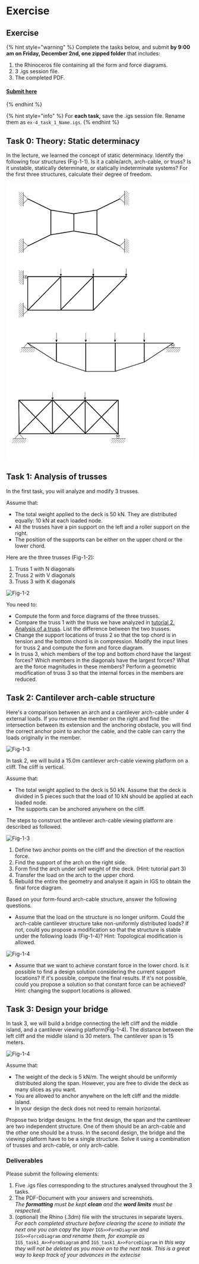 # Exercise

## Exercise

{% hint style="warning" %}
Complete the tasks below, and submit **by 9:00 am on Friday, December 2nd, one zipped folder** that includes:

1. the Rhinoceros file containing all the form and force diagrams.
2. 3 .igs session file.
3. The completed PDF.



#### [**Submit here**](https://polybox.ethz.ch/index.php/s/4Am1YGniSK1xRNL)
{% endhint %}

{% hint style="info" %}
For **each task,** save the .igs session file. Rename them as `ex-4_task_1_Name.igs`.
{% endhint %}



## Task 0: Theory: Static determinacy

In the lecture, we learned the concept of static determinacy. Identify the following four structures (Fig-1-1). Is it a cable/arch, arch-cable, or truss? Is it unstable, statically determinate, or statically indeterminate systems? For the first three structures, calculate their degree of freedom.&#x20;

![Fig-1-1](../../.gitbook/assets/theory.png)

## Task 1: Analysis of trusses

In the first task, you will analyze and modify 3 trusses.

Assume that:

* The total weight applied to the deck is 50 kN. They are distributed equally: 10 kN at each loaded node.
* All the trusses have a pin support on the left and a roller support on the right.
* The position of the supports can be either on the upper chord or the lower chord.

Here are the three trusses (Fig-1-2):

1. Truss 1 with N diagonals
2. Truss 2 with V diagonals
3. Truss 3 with K diagonals

![Fig-1-2](../../.gitbook/assets/3\_truss\_bridges.png)

You need to:

* Compute the form and force diagrams of the three trusses.
* Compare the truss 1 with the truss we have analyzed in [tutorial 2. Analysis of a truss](iv.-tutorial.md#2.-analysis-of-a-truss). List the difference between the two trusses.
* Change the support locations of truss 2 so that the top chord is in tension and the bottom chord is in compression. Modify the input lines for truss 2 and compute the form and force diagram.
* In truss 3, which members of the top and bottom chord have the largest forces? Which members in the diagonals have the largest forces? What are the force magnitudes in these members? Perform a geometric modification of truss 3 so that the internal forces in the members are reduced.

## Task 2: Cantilever arch-cable structure

Here's a comparison between an arch and a cantilever arch-cable under 4 external loads. If you remove the member on the right and find the intersection between its extension and the anchoring obstacle, you will find the correct anchor point to anchor the cable, and the cable can carry the loads originally in the member.

![Fig-1-3](../../.gitbook/assets/cantilever\_exp.png)

In task 2, we will build a 15.0m cantilever arch-cable viewing platform on a cliff. The cliff is vertical.

Assume that:

* The total weight applied to the deck is 50 kN. Assume that the deck is divided in 5 pieces such that the load of 10 kN should be applied at each loaded node.
* The supports can be anchored anywhere on the cliff.

The steps to construct the antilever arch-cable viewing platform are described as followed.

![Fig-1-3](../../.gitbook/assets/cantilever\_steps.png)

1. Define two anchor points on the cliff and the direction of the reaction force.
2. Find the support of the arch on the right side.
3. Form find the arch under self weight of the deck. (Hint: tutorial part 3)
4. Transfer the load on the arch to the upper chord.
5. Rebuild the entire the geometry and analyse it again in IGS to obtain the final force diagram.

Based on your form-found arch-cable structure, answer the following questions.

* Assume that the load on the structure is no longer uniform. Could the arch-cable cantilever structure take non-uniformly distributed loads? If not, could you propose a modification so that the structure is stable under the following loads (Fig-1-4)? Hint: Topological modification is allowed.

![Fig-1-4](../../.gitbook/assets/cantilever\_unequal.png)

* Assume that we want to achieve constant force in the lower chord. Is it possible to find a design solution considering the current support locations? If it's possible, compute the final results. If it's not possible, could you propose a solution so that constant force can be achieved? Hint: changing the support locations is allowed.

## Task 3: Design your bridge

In task 3, we will build a bridge connecting the left cliff and the middle island, and a cantilever viewing platform(Fig-1-4). The distance between the left cliff and the middle island is 30 meters. The cantilever span is 15 meters.

![Fig-1-4](../../.gitbook/assets/bridge\_design.png)

Assume that:

* The weight of the deck is 5 kN/m. The weight should be uniformly distributed along the span. However, you are free to divide the deck as many slices as you want.
* You are allowed to anchor anywhere on the left cliff and the middle island.
* In your design the deck does not need to remain horizontal.

Propose two bridge designs. In the first design, the span and the cantilever are two independent structure. One of them should be an arch-cable and the other one should be a truss. In the second design, the bridge and the viewing platform have to be a single structure. Solve it using a combination of trusses and arch-cable, or only arch-cable.

### Deliverables

Please submit the following elements:

1. Five .igs files corresponding to the structures analysed throughout the 3 tasks.
2. The PDF-Document with your answers and screenshots.\
   _The **formatting** must be kept **clean** and the **word limits** must be respected._
3. (optional) the Rhino (.3dm) file with the structures in separate layers.\
   _For each completed structure before clearing the scene to initiate the next one you can copy the layer_ `IGS>>FormDiagram` _and_ `IGS>>ForceDiagram` _and rename them, for example as_ `IGS_task1_A>>FormDiagram` and `IGS_task1_A>>ForceDiagram` in _this way they will not be deleted as you move on to the next task. This is a great way to keep track of your advances in the extecise_
